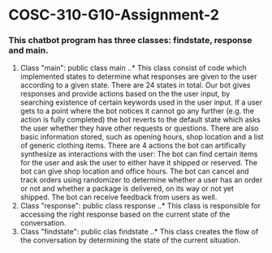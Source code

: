 # COSC-310-G10-Assignment-2

### This chatbot program has three classes: findstate, response and main.
1. Class "main": public class main
..* This class consist of code which implemented states to determine what responses are given to the user according to a given state. There are 24 states in total. Our bot gives responses and provide actions based on the the user input, by searching existence of certain keywords used in the user input. If a user gets to a point where the bot notices it cannot go any further (e.g. the action is fully completed) the bot reverts to the default state which asks the user whether they have other requests or questions. There are also basic information stored, such as opening hours, shop location and a list of generic clothing items. There are 4 actions the bot can artifically synthesize as interactions with the user: The bot can find certain items for the user and ask the user to either have it shipped or reserved. The bot can give shop location and office hours. The bot can cancel and track orders using randomizer to determine whether a user has an order or not and whether a package is delivered, on its way or not yet shipped. The bot can receive feedback from users as well.
2. Class "response": public class response
..* This class is responsible for accessing the right response based on the current state of the conversation.
3. Class "findstate": public clas findstate
..* This class creates the flow of the conversation by determining the state of the current situation.
